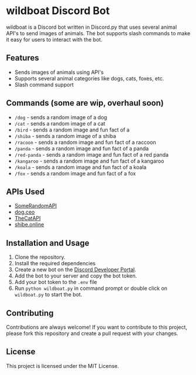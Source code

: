 # wildboat Discord Bot

wildboat is a Discord bot written in Discord.py that uses several animal API's to send images of animals. The bot supports slash commands to make it easy for users to interact with the bot.

## Features

- Sends images of animals using API's
- Supports several animal categories like dogs, cats, foxes, etc.
- Slash command support

## Commands (some are wip, overhaul soon)

- `/dog` - sends a random image of a dog
- `/cat` - sends a random image of a cat
- `/bird` - sends a random image and fun fact of a 
- `/shiba` - sends a random image of a shiba
- `/racoon` - sends a random image and fun fact of a raccoon
- `/panda` - sends a random image and fun fact of a panda
- `/red-panda` - sends a random image and fun fact of a red panda
- `/kangaroo` - sends a random image and fun fact of a kangaroo
- `/koala` - sends a random image and fun fact of a koala
- `/fox` - sends a random image and fun fact of a fox

## APIs Used

- [SomeRandomAPI](https://some-random-api.ml/)
- [dog.ceo](https://dog.ceo/dog-api/)
- [TheCatAPI](https://thecatapi.com/)
- [shibe.online](https://shibe.online/)

## Installation and Usage

1. Clone the repository.
2. Install the required dependencies
3. Create a new bot on the [Discord Developer Portal](https://discord.com/developers/applications).
4. Add the bot to your server and copy the bot token.
5. Add your bot token to the `.env` file
6. Run `python wildboat.py` in command prompt or double click on `wildboat.py` to start the bot.

## Contributing

Contributions are always welcome! If you want to contribute to this project, please fork this repository and create a pull request with your changes.

## License

This project is licensed under the MIT License.
